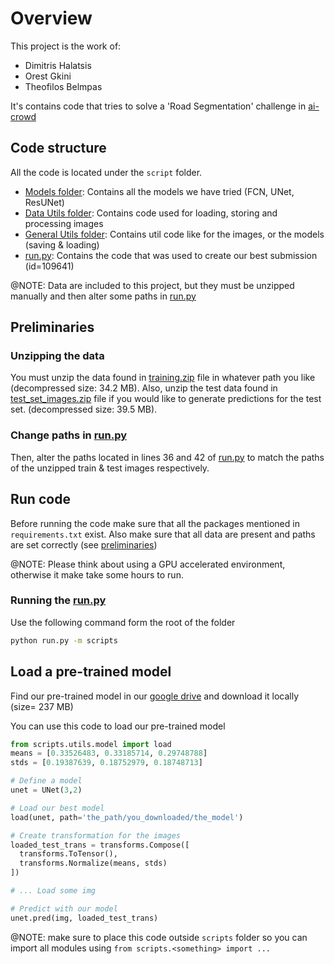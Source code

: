 # Overview
This project is the work of:
 * Dimitris Halatsis
 * Orest Gkini
 * Theofilos Belmpas

It's contains code that tries to solve a 'Road Segmentation' challenge in [ai-crowd](https://www.aicrowd.com/challenges/epfl-ml-road-segmentation/leaderboards)

## Code structure
All the code is located under the `script` folder.

* [Models folder](scripts/models): Contains all the models we have tried (FCN, UNet, ResUNet)
* [Data Utils folder](scripts/utils): Contains code used for loading, storing and processing images
* [General Utils folder](scripts/utils): Contains util code like for the images, or the models (saving & loading)
* [run.py](scripts/run.py): Contains the code that was used to create our best submission (id=109641)

@NOTE: Data are included to this project, but they must be unzipped manually and then alter some paths in [run.py](scripts/run.py)

## Preliminaries

### Unzipping the data
You must unzip the data found in [training.zip](data/training.zip) file in whatever path you like (decompressed size: 34.2 MB).
Also, unzip the test data found in [test_set_images.zip](data/test_set_images.zip) file if you would like to generate predictions for the test set. (decompressed size: 39.5 MB).

### Change paths in [run.py](scripts/run.py)
Then, alter the paths located in lines 36 and 42 of [run.py](scripts/run.py) to match the paths of the unzipped train & test images respectively.


## Run code

Before running the code make sure that all the packages mentioned in `requirements.txt` exist. Also make sure that all data are present and paths are set correctly (see [preliminaries](#preliminaries))

@NOTE: Please think about using a GPU accelerated environment, otherwise it make take some hours to run.

### Running the [run.py](scripts/run.py)
Use the following command form the root of the folder
```bash
python run.py -m scripts
```

## Load a pre-trained model
Find our pre-trained model in our [google drive](https://drive.google.com/file/d/1-3mmSxURo_iYPbh3a7uVKb9vkKqYbQT6/view?usp=sharing) and download it locally (size= 237 MB)

You can use this code to load our pre-trained model
```python
from scripts.utils.model import load
means = [0.33526483, 0.33185714, 0.29748788]
stds = [0.19387639, 0.18752979, 0.18748713]

# Define a model
unet = UNet(3,2)

# Load our best model
load(unet, path='the_path/you_downloaded/the_model')

# Create transformation for the images
loaded_test_trans = transforms.Compose([
  transforms.ToTensor(),
  transforms.Normalize(means, stds)
])

# ... Load some img

# Predict with our model
unet.pred(img, loaded_test_trans)
```
@NOTE: make sure to place this code outside `scripts` folder so you can import all modules using `from scripts.<something> import ...`